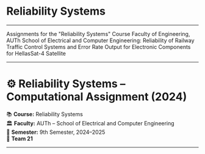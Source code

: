 # Reliability Systems
---
Assignments for the "Reliability Systems" Course Faculty of Engineering, AUTh School of Electrical and Computer Engineering: Reliability of Railway Traffic Control Systems and  Error Rate Output for Electronic Components for HellasSat-4 Satellite

---
# ⚙️ Reliability Systems – Computational Assignment (2024)

📚 **Course:** Reliability Systems                                              
🏛️ **Faculty:** AUTh – School of Electrical and Computer Engineering  
📅 **Semester:** 9th Semester, 2024–2025  
👥 **Team 21**  

---
